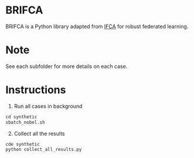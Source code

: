 # BRIFCA

BRIFCA is a Python library adapted from [IFCA](https://arxiv.org/abs/2006.04088)
 for robust federated learning. 

# Note
See each subfolder for more details on each case. 


# Instructions
1. Run all cases in background
```python
cd synthetic
sbatch_nobel.sh 

```
2. Collect all the results 
```python
cde synthetic
python collect_all_results.py
```